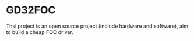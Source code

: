 # GD32FOC
Thsi project is an open source project (include hardware and software), aim to build a cheap FOC driver.

